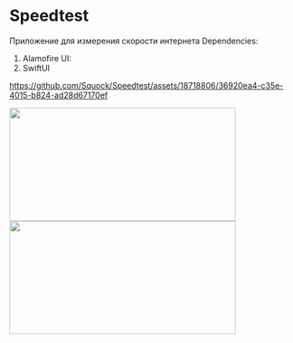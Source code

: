 # Speedtest

Приложение для измерения скорости интернета 
Dependencies:
1) Alamofire
UI:
1) SwiftUI


https://github.com/Squock/Speedtest/assets/18718806/36920ea4-c35e-4015-b824-ad28d67170ef

<img src="https://github.com/Squock/Speedtest/assets/18718806/d5ab0165-ba39-4c0c-8c44-d006c829d1f3" width="400" height="200">

<img src="https://github.com/Squock/Speedtest/assets/18718806/ef730882-d6b3-4243-911a-b6355ced83f5" width="400" height="200">
